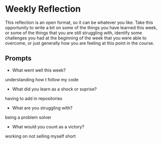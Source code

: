 # Weekly Reflection
This reflection is an open format, so it can be whatever you like. Take this opportunity to write a bit on some of the things you have learned this week, or some of the things that you are still struggling with, identify some challenges you had at the beginning of the week that you were able to overcome, or just generally how you are feeling at this point in the course.

## Prompts
- What went well this week?

understanding how t follow my code


- What did you learn as a shock or suprise?

having to add in repositories 

- What are you struggling with?

being a problem solver


- What would you count as a victory?

working on not selling myself short